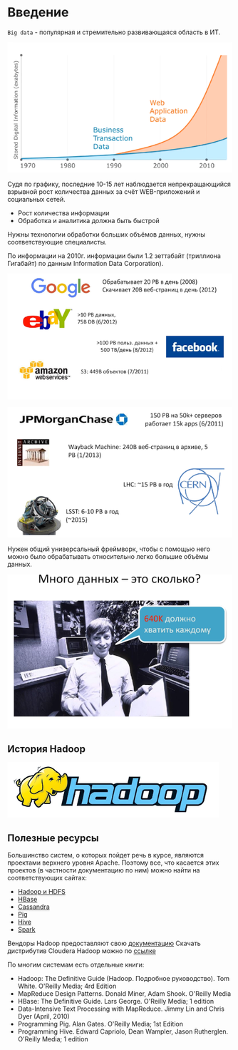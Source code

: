 # Введение

`Big data` - популярная и стремительно развивающаяся область в ИТ.

![](images/data-use.png)

Судя по графику, последние 10-15 лет наблюдается непрекращающийся взрывной рост количества данных за счёт WEB-приложений и социальных сетей.

+ Рост количества информации
+ Обработка и аналитика должна быть быстрой

Нужны технологии обработки больших объёмов данных, нужны соответствующие специалисты.

По информации на 2010г. информации были 1.2 зеттабайт (триллиона Гигабайт) по данным Information Data Corporation).

![](images/company.png)

![](images/company2.png)

Нужен общий универсальный фреймворк, чтобы с помощью него можно было обрабатывать относительно легко большие объёмы данных.

![](images/many-data.png)


## История Hadoop

![](images/hadoop.png)





## Полезные ресурсы

Большинство систем, о которых пойдет речь в курсе, являются проектами верхнего уровня Apache. Поэтому все, что касается этих проектов (в частности документацию по ним) можно найти на соответствующих сайтах:

+ [Hadoop и HDFS](http://hadoop.apache.org/)
+ [HBase](https://hbase.apache.org/)
+ [Cassandra](http://cassandra.apache.org/)
+ [Pig](https://pig.apache.org/)
+ [Hive](https://hive.apache.org/)
+ [Spark](http://spark.apache.org/)

Вендоры Hadoop предоставляют свою [документацию](https://ccp.cloudera.com/display/DOC/Documentation)
Скачать дистрибутив Cloudera Hadoop можно по [ссылке](http://www.cloudera.com/content/www/en-us/downloads.html)

По многим системам есть отдельные книги:
+ Hadoop: The Definitive Guide (Hadoop. Подробное руководство). Tom White. O'Reilly Media; 4rd Edition
+ MapReduce Design Patterns. Donald Miner, Adam Shook. O'Reilly Media
+ HBase: The Definitive Guide. Lars George. O'Reilly Media; 1 edition
+ Data-Intensive Text Processing with MapReduce. Jimmy Lin and Chris Dyer (April, 2010)
+ Programming Pig. Alan Gates. O'Reilly Media; 1st Edition
+ Programming Hive. Edward Capriolo, Dean Wampler, Jason Rutherglen. O'Reilly Media; 1 edition
